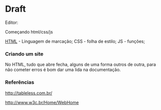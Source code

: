 # Draft

Editor:
  
Começando html/css/js
  
  [HTML](https://pt.wikipedia.org/wiki/HTML/) - Linguagem de marcação;
  CSS - folha de estilo;
  JS  - funções;
  
### Criando um site
  
  No HTML, tudo que abre fecha, alguns de uma forma outros de outra, para não cometer erros é bom dar uma lida na documentação.

### Referências
  
  http://tableless.com.br/
  
  http://www.w3c.br/Home/WebHome
  
